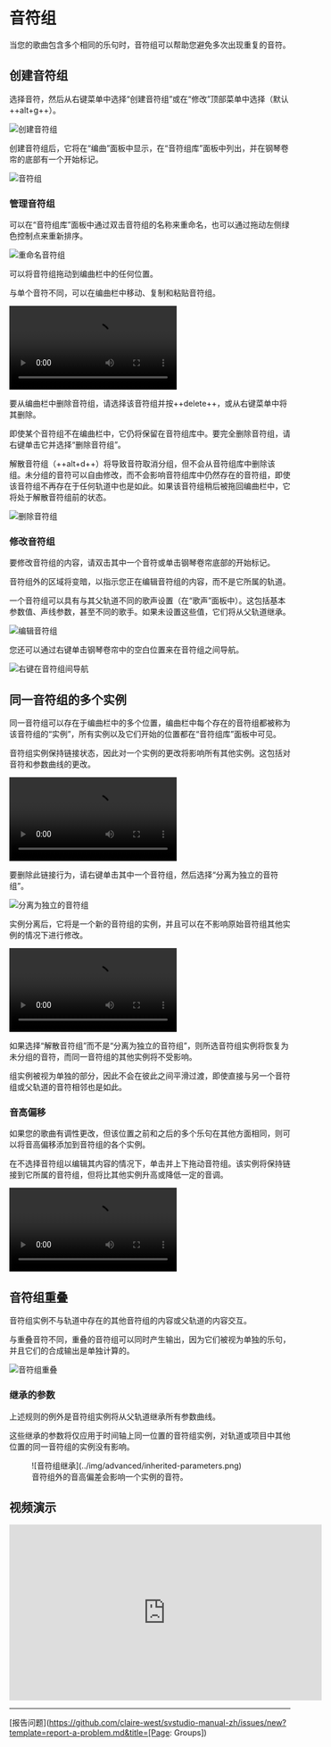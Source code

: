 # 音符组

当您的歌曲包含多个相同的乐句时，音符组可以帮助您避免多次出现重复的音符。

## 创建音符组

选择音符，然后从右键菜单中选择“创建音符组”或在“修改”顶部菜单中选择（默认 ++alt+g++）。

![创建音符组](../img/advanced/merge-into-group.png)

创建音符组后，它将在“编曲”面板中显示，在“音符组库”面板中列出，并在钢琴卷帘的底部有一个开始标记。

![音符组](../img/advanced/groups.png)

### 管理音符组

可以在“音符组库”面板中通过双击音符组的名称来重命名，也可以通过拖动左侧绿色控制点来重新排序。

![重命名音符组](../img/advanced/group-rename.png)

可以将音符组拖动到编曲栏中的任何位置。

与单个音符不同，可以在编曲栏中移动、复制和粘贴音符组。

![type:video](../img/advanced/drag-group.mp4)

要从编曲栏中删除音符组，请选择该音符组并按++delete++，或从右键菜单中将其删除。

即使某个音符组不在编曲栏中，它仍将保留在音符组库中。要完全删除音符组，请右键单击它并选择“删除音符组”。

解散音符组（++alt+d++）将导致音符取消分组，但不会从音符组库中删除该组。未分组的音符可以自由修改，而不会影响音符组库中仍然存在的音符组，即使该音符组不再存在于任何轨道中也是如此。如果该音符组稍后被拖回编曲栏中，它将处于解散音符组前的状态。

![删除音符组](../img/advanced/unused-group.png)

### 修改音符组

要修改音符组的内容，请双击其中一个音符或单击钢琴卷帘底部的开始标记。

音符组外的区域将变暗，以指示您正在编辑音符组的内容，而不是它所属的轨道。

一个音符组可以具有与其父轨道不同的歌声设置（在“歌声”面板中）。这包括基本参数值、声线参数，甚至不同的歌手。如果未设置这些值，它们将从父轨道继承。

![编辑音符组](../img/advanced/group-entered.png)

您还可以通过右键单击钢琴卷帘中的空白位置来在音符组之间导航。

![右键在音符组间导航](../img/advanced/group-enter-rightclick.png)

## 同一音符组的多个实例

同一音符组可以存在于编曲栏中的多个位置，编曲栏中每个存在的音符组都被称为该音符组的“实例”，所有实例以及它们开始的位置都在“音符组库”面板中可见。

音符组实例保持链接状态，因此对一个实例的更改将影响所有其他实例。这包括对音符和参数曲线的更改。

![type:video](../img/advanced/group-link.mp4)

要删除此链接行为，请右键单击其中一个音符组，然后选择“分离为独立的音符组”。

![分离为独立的音符组](../img/advanced/dissociate-group.png)

实例分离后，它将是一个新的音符组的实例，并且可以在不影响原始音符组其他实例的情况下进行修改。

![type:video](../img/advanced/modify-group.mp4)

如果选择“解散音符组”而不是“分离为独立的音符组”，则所选音符组实例将恢复为未分组的音符，而同一音符组的其他实例将不受影响。

组实例被视为单独的部分，因此不会在彼此之间平滑过渡，即使直接与另一个音符组或父轨道的音符相邻也是如此。

### 音高偏移

如果您的歌曲有调性更改，但该位置之前和之后的多个乐句在其他方面相同，则可以将音高偏移添加到音符组的各个实例。

在不选择音符组以编辑其内容的情况下，单击并上下拖动音符组。该实例将保持链接到它所属的音符组，但将比其他实例升高或降低一定的音调。

![type:video](../img/advanced/group-pitch-offset.mp4)

## 音符组重叠

音符组实例不与轨道中存在的其他音符组的内容或父轨道的内容交互。

与重叠音符不同，重叠的音符组可以同时产生输出，因为它们被视为单独的乐句，并且它们的合成输出是单独计算的。

![音符组重叠](../img/advanced/overlapping-groups.png)

### 继承的参数

上述规则的例外是音符组实例将从父轨道继承所有参数曲线。

这些继承的参数将仅应用于时间轴上同一位置的音符组实例，对轨道或项目中其他位置的同一音符组的实例没有影响。

<figure markdown>
  ![音符组继承](../img/advanced/inherited-parameters.png)
  <figcaption>音符组外的音高偏差会影响一个实例的音符。</figcaption>
</figure>

## 视频演示

<iframe width="560" height="315" src="https://www.youtube-nocookie.com/embed/kIn3CRfI4xs" title="YouTube video player" frameborder="0" allowfullscreen></iframe>

---

[报告问题](https://github.com/claire-west/svstudio-manual-zh/issues/new?template=report-a-problem.md&title=[Page: Groups])